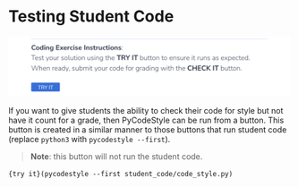 # Testing Student Code

![Try It](.guides/img/try-it.png)

If you want to give students the ability to  check their code for style but not have it count for a grade, then PyCodeStyle can be run from a button. This button is created in a similar manner to those buttons that run student code (replace `python3` with `pycodestyle --first`).


> **Note**: this button will not run the student code.


```
{try it}(pycodestyle --first student_code/code_style.py)
```